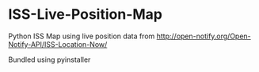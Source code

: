 # ISS-Live-Position-Map

Python ISS Map using live position data from http://open-notify.org/Open-Notify-API/ISS-Location-Now/ 

Bundled using pyinstaller
